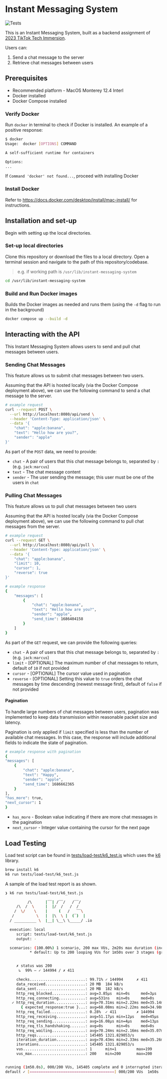 # Instant Messaging System

![Tests](https://github.com/TikTokTechImmersion/assignment_demo_2023/actions/workflows/test.yml/badge.svg)

This is an Instant Messaging System, built as a backend assignment of [2023 TikTok Tech Immersion](https://github.com/TikTokTechImmersion/assignment_demo_2023).

Users can:

1. Send a chat message to the server
2. Retrieve chat messages between users

## Prerequisites

- Recommended platform - MacOS Monterey 12.4 Interl
- Docker installed
- Docker Compose installed

### Verify Docker

Run `docker` in terminal to check if Docker is installed. An example of a positive response:

```bash
$ docker
Usage:  docker [OPTIONS] COMMAND

A self-sufficient runtime for containers

Options:
...
```

If `Command 'docker' not found...`, proceed with installing Docker

### Install Docker

Refer to https://docs.docker.com/desktop/install/mac-install/ for instructions.

## Installation and set-up

Begin with setting up the local directories.

### Set-up local directories

Clone this repository or download the files to a local directory.
Open a terminal session and navigate to the path of this repository/codebase.

> e.g. if working path is `/usr/lib/instant-messaging-system`

```bash
cd /usr/lib/instant-messaging-system
```

### Build and Run Docker images

Builds the Docker images as needed and runs them (using the `-d` flag to run in the background)

```bash
docker compose up --build -d
```

## Interacting with the API

This Instant Messaging System allows users to send and pull chat messages between users.

### Sending Chat Messages

This feature allows us to submit chat messages between two users.

Assuming that the API is hosted locally (via the Docker Compose deployment above), we can use the following command to send a chat message to the server.

```bash
# example request
curl --request POST \
  --url http://localhost:8080/api/send \
  --header 'Content-Type: application/json' \
  --data '{
	"chat": "apple:banana",
	"text": "Hello how are you?",
	"sender": "apple"
}'
```

As part of the `POST` data, we need to provide:

- `chat` - A pair of users that this chat message belongs to, separated by `:` (e.g. `jack:marcus`)
- `text` - The chat message content
- `sender` - The user sending the message; this user must be one of the users in `chat`

### Pulling Chat Messages

This feature allows us to pull chat messages between two users

Assuming that the API is hosted locally (via the Docker Compose deployment above), we can use the following command to pull chat messages from the server.

```bash
# example request
curl --request GET \
  --url http://localhost:8080/api/pull \
  --header 'Content-Type: application/json' \
  --data '{
    "chat": "apple:banana",
    "limit": 10,
    "cursor": 1,
    "reverse": true
}'
```
```bash
# example response
{
    "messages": [
        {
            "chat": "apple:banana",
            "text": "Hello how are you?",
            "sender": "apple",
            "send_time": 1686404158
        }
    ]
}
```

As part of the `GET` request, we can provide the following queries:

- `chat` - A pair of users that this chat message belongs to, separated by `:` (e.g. `jack:marcus`)
- `limit` - [OPTIONAL] The maximum number of chat messages to return, default of `10` if not provided
- `cursor` - [OPTIONAL] The cursor value used in pagination
- `reverse` - [OPTIONAL] Setting this value to `true` orders the chat messages by time descending (newest message first), default of `false` if not provided

#### Pagination

To handle large numbers of chat messages between users, pagination was implemented to keep data transmission within reasonable packet size and latency.

Pagination is only applied if `limit` specified is less than the number of available chat messages. In this case, the response will include additional fields to indicate the state of pagination.
```bash
# example response with pagination
{
"messages": [
    {
        "chat": "apple:banana",
        "text": "Happy",
        "sender": "apple",
        "send_time": 1686662365
    }
],
"has_more": true,
"next_cursor": 1
}
```
* `has_more` - Boolean value indicating if there are more chat messages in the pagination
* `next_cursor` - Integer value containing the cursor for the next page

## Load Testing

Load test script can be found in [tests/load-test/k6_test.js](tests/load-test/k6_test.js) which uses the [k6](https://github.com/grafana/k6) library.

```bash
brew install k6
k6 run tests/load-test/k6_test.js
```

A sample of the load test report is as shown.

```bash
❯ k6 run tests/load-test/k6_test.js

          /\      |‾‾| /‾‾/   /‾‾/
     /\  /  \     |  |/  /   /  /
    /  \/    \    |     (   /   ‾‾\
   /          \   |  |\  \ |  (‾)  |
  / __________ \  |__| \__\ \_____/ .io

  execution: local
     script: tests/load-test/k6_test.js
     output: -

  scenarios: (100.00%) 1 scenario, 200 max VUs, 2m20s max duration (incl. graceful stop):
           * default: Up to 200 looping VUs for 1m50s over 3 stages (gracefulRampDown: 30s, gracefulStop: 30s)


     ✗ status was 200
      ↳  99% — ✓ 144994 / ✗ 411

     checks.........................: 99.71% ✓ 144994      ✗ 411
     data_received..................: 20 MB  184 kB/s
     data_sent......................: 20 MB  182 kB/s
     http_req_blocked...............: avg=3.85µs  min=0s     med=3µs     max=2.89ms p(90)=4µs      p(95)=5µs
     http_req_connecting............: avg=531ns   min=0s     med=0s      max=1.91ms p(90)=0s       p(95)=0s
   ✓ http_req_duration..............: avg=70.31ms min=2.22ms med=35.14ms max=1.23s  p(90)=154.09ms p(95)=239.69ms
       { expected_response:true }...: avg=68.08ms min=2.22ms med=34.98ms max=1.23s  p(90)=151.62ms p(95)=232.28ms
     http_req_failed................: 0.28%  ✓ 411         ✗ 144994
     http_req_receiving.............: avg=51.17µs min=12µs   med=45µs    max=5.89ms p(90)=79µs     p(95)=100µs
     http_req_sending...............: avg=16.08µs min=4µs    med=13µs    max=3.48ms p(90)=23µs     p(95)=32µs
     http_req_tls_handshaking.......: avg=0s      min=0s     med=0s      max=0s     p(90)=0s       p(95)=0s
     http_req_waiting...............: avg=70.24ms min=2.16ms med=35.07ms max=1.23s  p(90)=154.02ms p(95)=239.63ms
     http_reqs......................: 145405 1321.829053/s
     iteration_duration.............: avg=70.43ms min=2.33ms med=35.26ms max=1.23s  p(90)=154.22ms p(95)=239.8ms
     iterations.....................: 145405 1321.829053/s
     vus............................: 1      min=1         max=199
     vus_max........................: 200    min=200       max=200


running (1m50.0s), 000/200 VUs, 145405 complete and 0 interrupted iterations
default ✓ [======================================] 000/200 VUs  1m50s
```
